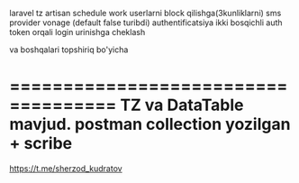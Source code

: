 laravel tz
artisan schedule work userlarni block qilishga(3kunliklarni)
sms provider vonage (default false turibdi)
authentificatsiya ikki bosqichli
auth token orqali
login urinishga cheklash

va boshqalari topshiriq bo'yicha

====================================
TZ va DataTable mavjud. postman collection yozilgan + scribe
===============================

https://t.me/sherzod_kudratov
